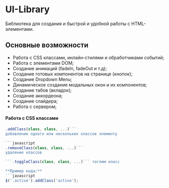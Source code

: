 # UI-Library
Библиотека для создания и быстрой и удобной работы с HTML-элементами.

## Основные возможности

- Работа с CSS классами, инлайн-стилями и обработчиками событий;
- Работа с элементами DOM;
- Создание анимаций (fadeIn, fadeOut и т.д);
- Создание готовых компонентов на странице (кнопок);
- Создание Dropdown Menu;
- Динамическое создание модальных окон и их компонентов;
- Создание табов (вкладок);
- Создание аккордеона;
- Создание слайдера;
- Работа с сервером;


#### Работа с CSS классами
```javascript
.addClass(class, class, ...)```
добавление одного или нескольких классов элементу

```javascript
.removeClass(class, class, ...)```
удаление классов

```.toggleClass(class, class, ...)``` тоглим класс

**Пример кода:**
```javascript
$('.active').addClass('active');
```
